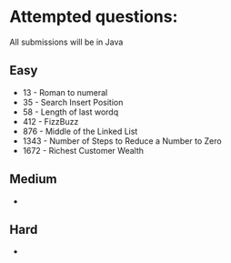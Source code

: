 # Attempted questions:
All submissions will be in Java
## Easy
- 13 - Roman to numeral
- 35 - Search Insert Position
- 58 - Length of last wordq
- 412 - FizzBuzz
- 876 - Middle of the Linked List
- 1343 - Number of Steps to Reduce a Number to Zero
- 1672 - Richest Customer Wealth

## Medium
-

## Hard
-